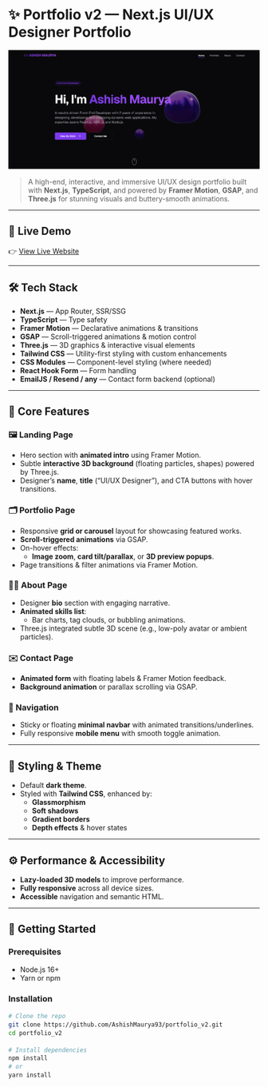 # ✨ Portfolio v2 — Next.js UI/UX Designer Portfolio

![Preview Banner](https://raw.githubusercontent.com/AshishMaurya93/portfolio_v2/main/public/images/site-preview.png) <!-- Replace with an actual image link or remove -->

> A high-end, interactive, and immersive UI/UX design portfolio built with **Next.js**, **TypeScript**, and powered by **Framer Motion**, **GSAP**, and **Three.js** for stunning visuals and buttery-smooth animations.

---

## 🔗 Live Demo

👉 [View Live Website](https://portfolio-v2-khaki-sigma.vercel.app/) <!-- Replace with your deployed link -->

---

## 🛠 Tech Stack

- **Next.js** — App Router, SSR/SSG
- **TypeScript** — Type safety
- **Framer Motion** — Declarative animations & transitions
- **GSAP** — Scroll-triggered animations & motion control
- **Three.js** — 3D graphics & interactive visual elements
- **Tailwind CSS** — Utility-first styling with custom enhancements
- **CSS Modules** — Component-level styling (where needed)
- **React Hook Form** — Form handling
- **EmailJS / Resend / any** — Contact form backend (optional)

---

## 🎨 Core Features

### 🖼 Landing Page

- Hero section with **animated intro** using Framer Motion.
- Subtle **interactive 3D background** (floating particles, shapes) powered by Three.js.
- Designer’s **name**, **title** (“UI/UX Designer”), and CTA buttons with hover transitions.

### 🗂 Portfolio Page

- Responsive **grid or carousel** layout for showcasing featured works.
- **Scroll-triggered animations** via GSAP.
- On-hover effects:
  - **Image zoom**, **card tilt/parallax**, or **3D preview popups**.
- Page transitions & filter animations via Framer Motion.

### 👨‍💼 About Page

- Designer **bio** section with engaging narrative.
- **Animated skills list**:
  - Bar charts, tag clouds, or bubbling animations.
- Three.js integrated subtle 3D scene (e.g., low-poly avatar or ambient particles).

### ✉️ Contact Page

- **Animated form** with floating labels & Framer Motion feedback.
- **Background animation** or parallax scrolling via GSAP.

### 🧭 Navigation

- Sticky or floating **minimal navbar** with animated transitions/underlines.
- Fully responsive **mobile menu** with smooth toggle animation.

---

## 🌙 Styling & Theme

- Default **dark theme**.
- Styled with **Tailwind CSS**, enhanced by:
  - **Glassmorphism**
  - **Soft shadows**
  - **Gradient borders**
  - **Depth effects** & hover states

---

## ⚙️ Performance & Accessibility

- **Lazy-loaded 3D models** to improve performance.
- **Fully responsive** across all device sizes.
- **Accessible** navigation and semantic HTML.

---

## 🚀 Getting Started

### Prerequisites

- Node.js 16+
- Yarn or npm

### Installation

```bash
# Clone the repo
git clone https://github.com/AshishMaurya93/portfolio_v2.git
cd portfolio_v2

# Install dependencies
npm install
# or
yarn install
